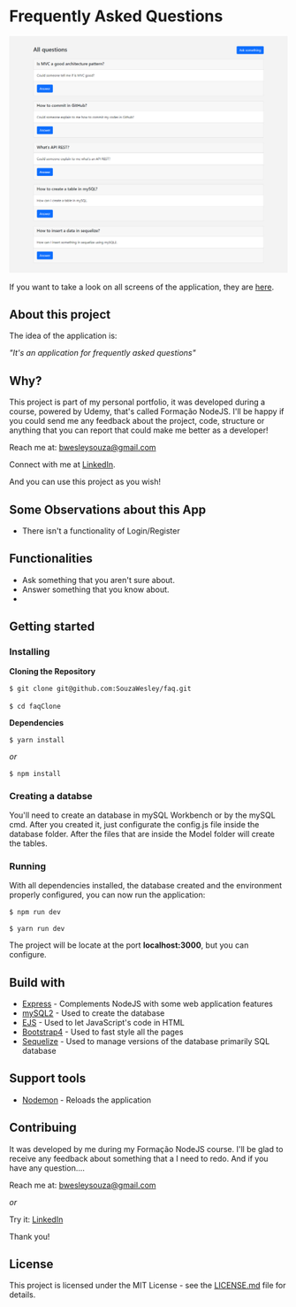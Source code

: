 # Frequently Asked Questions
![Preview-Screen](./public/assets/faqCover.png)

If you want to take a look on all screens of the application, they are [here](https://drive.google.com/drive/folders/1coGkes2o5RW05Zbn2tUtObuSdeeNMTXQ?usp=sharing).

## About this project

The idea of the application is:

_"It's an application for frequently asked questions"_

## Why?

This project is part of my personal portfolio, it was developed during a course, powered by Udemy, that's called Formação NodeJS. I'll be happy if you could send me any feedback about the project, code, structure or anything that you can report that could make me better as a developer!

Reach me at: bwesleysouza@gmail.com

Connect with me at [LinkedIn](https://www.linkedin.com/in/bwesleysouza).

And you can use this project as you wish!

## Some Observations about this App

- There isn't a functionality of Login/Register

## Functionalities

- Ask something that you aren't sure about.
- Answer something that you know about.
- 

## Getting started

### Installing

**Cloning the Repository**

```
$ git clone git@github.com:SouzaWesley/faq.git

$ cd faqClone
```

**Dependencies**

```
$ yarn install
```

_or_

```
$ npm install
```

### Creating a databse

You'll need to create an database in mySQL Workbench or by the mySQL cmd. After you created it, just configurate the config.js file inside the database folder. After the files that are inside the Model folder will create the tables.

### Running

With all dependencies installed, the database created and the environment properly configured, you can now run the application:

```
$ npm run dev
```

```
$ yarn run dev
```

The project will be locate at the port **localhost:3000**, but you can configure.

## Build with

- [Express](http://expressjs.com/) - Complements NodeJS with some web application features
- [mySQL2](https://sqlite.org/index.html) - Used to create the database
- [EJS](https://ejs.co/) - Used to let JavaScript's code in HTML
- [Bootstrap4](https://getbootstrap.com/) - Used to fast style all the pages
- [Sequelize](https://sequelize.org/) - Used to manage versions of the database primarily SQL database

## Support tools

- [Nodemon](https://nodemon.io/) - Reloads the application

## Contribuing

It was developed by me during my Formação NodeJS course. I'll be glad to receive any feedback about something that a I need to redo. And if you have any question....

Reach me at: bwesleysouza@gmail.com

_or_

Try it: [LinkedIn](https://www.linkedin.com/in/)

Thank you!

## License

This project is licensed under the MIT License - see the [LICENSE.md](./LICENSE.md) file for details.
